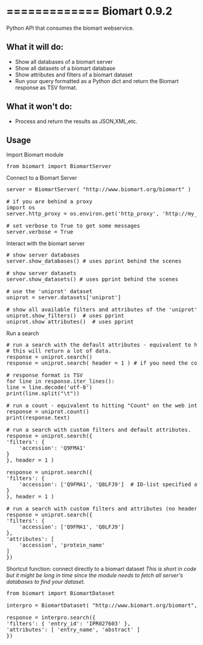 =============
Biomart 0.9.2
=============

Python API that consumes the biomart webservice.

What it will do:
----------------

* Show all databases of a biomart server
* Show all datasets of a biomart database
* Show attributes and filters of a biomart dataset
* Run your query formatted as a Python dict and return the Biomart response as TSV format.

What it won't do:
-----------------

* Process and return the results as JSON,XML,etc.

Usage
-----

Import Biomart module
<pre>
from biomart import BiomartServer
</pre>
Connect to a Biomart Server
<pre>
server = BiomartServer( "http://www.biomart.org/biomart" )
  
# if you are behind a proxy
import os
server.http_proxy = os.environ.get('http_proxy', 'http://my_http_proxy.org')

# set verbose to True to get some messages
server.verbose = True
</pre>

Interact with the biomart server
<pre>
# show server databases
server.show_databases() # uses pprint behind the scenes

# show server datasets
server.show_datasets() # uses pprint behind the scenes

# use the 'uniprot' dataset
uniprot = server.datasets['uniprot']

# show all available filters and attributes of the 'uniprot' dataset
uniprot.show_filters()  # uses pprint
uniprot.show_attributes()  # uses pprint
</pre>

Run a search
<pre>
# run a search with the default attributes - equivalent to hitting "Results" on the web interface.
# this will return a lot of data.
response = uniprot.search()
response = uniprot.search( header = 1 ) # if you need the columns header

# response format is TSV
for line in response.iter_lines():
line = line.decode('utf-8')
print(line.split("\t"))

# run a count - equivalent to hitting "Count" on the web interface
response = uniprot.count()
print(response.text)

# run a search with custom filters and default attributes.
response = uniprot.search({
'filters': {
    'accession': 'Q9FMA1'
}
}, header = 1 )

response = uniprot.search({
'filters': {
    'accession': ['Q9FMA1', 'Q8LFJ9']  # ID-list specified accessions
}
}, header = 1 )

# run a search with custom filters and attributes (no header)
response = uniprot.search({
'filters': {
    'accession': ['Q9FMA1', 'Q8LFJ9']
},
'attributes': [
    'accession', 'protein_name'
]
})
</pre>

Shortcut function: connect directly to a biomart dataset
*This is short in code but it might be long in time since the module needs to fetch all server's databases to find your dataset.*
<pre>
from biomart import BiomartDataset

interpro = BiomartDataset( "http://www.biomart.org/biomart", name = 'entry' )

response = interpro.search({
'filters': { 'entry_id': 'IPR027603' },
'attributes': [ 'entry_name', 'abstract' ]
})
</pre>
